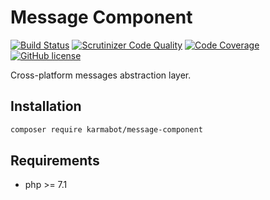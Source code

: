 # Message Component

[![Build Status](https://travis-ci.org/KarmaBotCore/MessageComponent.svg?branch=master)](https://travis-ci.org/KarmaBotCore/MessageComponent)
[![Scrutinizer Code Quality](https://scrutinizer-ci.com/g/KarmaBotCore/MessageComponent/badges/quality-score.png?b=master)](https://scrutinizer-ci.com/g/KarmaBotCore/MessageComponent/?branch=master)
[![Code Coverage](https://scrutinizer-ci.com/g/KarmaBotCore/MessageComponent/badges/coverage.png?b=master)](https://scrutinizer-ci.com/g/KarmaBotCore/MessageComponent/?branch=master)
[![GitHub license](https://img.shields.io/badge/license-MIT-green.svg)](https://raw.githubusercontent.com/KarmaBotCore/MessageComponent/master/LICENSE)

Cross-platform messages abstraction layer.

## Installation

```bash
composer require karmabot/message-component
```

## Requirements

- php >= 7.1

